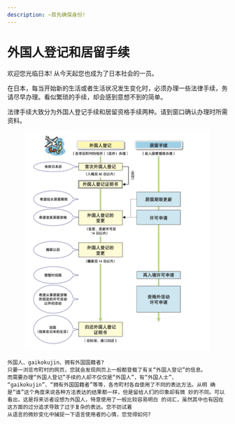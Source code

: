 ```yaml
---
description: ~首先确保身份!
---
```


# 外国人登记和居留手续

欢迎您光临日本! 从今天起您也成为了日本社会的一员。

在日本，每当开始新的生活或者生活状况发生变化时，必须办理一些法律手续，务请尽早办理。看似繁琐的手续，却会感到意想不到的简单。

法律手续大致分为外国人登记手续和居留资格手续两种。请到窗口确认办理时所需资料。

<figure><img src="../../.gitbook/assets/スクリーンショット 2023-08-21 19.22.12 (4).png" alt=""><figcaption></figcaption></figure>

```
外国人、gaikokujin、拥有外国国籍者?
只要一浏览市町村的网页，您就会发现网页上一般都登载了有关“外国人登记”的信息。
而需要办理“外国人登记”手续的人却不仅仅是“外国人”，有“外国人士”、 “gaikokujin”、“拥有外国国籍者”等等，各市町村各自使用了不同的表达方法。从明 确是“谁”这个角度来说各种方法表达的结果都一样，但是留给人们的印象却有微 妙的不同。可以看出，这是将来访者设想为外国人，特意使用了一般比较容易明白 的词汇，虽然其中也有因在这方面的过分追求导致了过于复杂的表达。您不妨试着
从语言的微妙变化中捕捉一下语言使用者的心情，您觉得如何?
```
